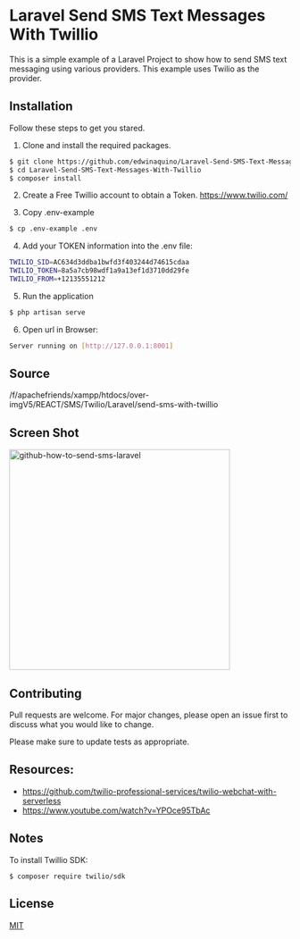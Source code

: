 # Laravel Send SMS Text Messages With Twillio

This is a simple example of a Laravel Project to show how to send SMS text messaging using various providers. This example uses Twilio as the provider.

## Installation

Follow these steps to get you stared.

1. Clone and install the required packages.
```bash
$ git clone https://github.com/edwinaquino/Laravel-Send-SMS-Text-Messages-With-Twillio.git
$ cd Laravel-Send-SMS-Text-Messages-With-Twillio
$ composer install
```
2. Create a Free Twillio account to obtain a Token. https://www.twilio.com/

3. Copy .env-example

```bash
$ cp .env-example .env
```
4. Add your TOKEN information into the .env file:
```bash
TWILIO_SID=AC634d3ddba1bwfd3f403244d74615cdaa
TWILIO_TOKEN=8a5a7cb98wdf1a9a13ef1d3710dd29fe
TWILIO_FROM=+12135551212
```
5. Run the application
```bash
$ php artisan serve
```
6. Open url in Browser:
```bash
Server running on [http://127.0.0.1:8001]
```
## Source
/f/apachefriends/xampp/htdocs/over-imgV5/REACT/SMS/Twilio/Laravel/send-sms-with-twillio

## Screen Shot
<img width="395" alt="github-how-to-send-sms-laravel" src="https://github.com/edwinaquino/Laravel-Send-SMS-Text-Messages-With-Twillio/assets/30946443/6150ca30-5d67-40af-b731-ed4d13951367"></img>

## Contributing

Pull requests are welcome. For major changes, please open an issue first
to discuss what you would like to change.

Please make sure to update tests as appropriate.

## Resources:
* https://github.com/twilio-professional-services/twilio-webchat-with-serverless
* https://www.youtube.com/watch?v=YPOce95TbAc

## Notes
To install Twillio SDK:
```
$ composer require twilio/sdk
```

## License

[MIT](https://choosealicense.com/licenses/mit/)
